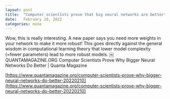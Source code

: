 ```yaml
---
layout: post
title:  "Computer scientists prove that big neural networks are better"
date:   February 10, 2022
categories: none
---
```


Wow, this is really interesting.
A new paper says you need more weights in your network to make it more robust! This goes directly against the general wisdom in computational learning theory that lower model complexity (=fewer parameters) lead to more robust models. 
￼
QUANTAMAGAZINE.ORG
Computer Scientists Prove Why Bigger Neural Networks Do Better | Quanta Magazine


[https://www.quantamagazine.org/computer-scientists-prove-why-bigger-neural-networks-do-better-20220210](https://www.quantamagazine.org/computer-scientists-prove-why-bigger-neural-networks-do-better-20220210)
 

